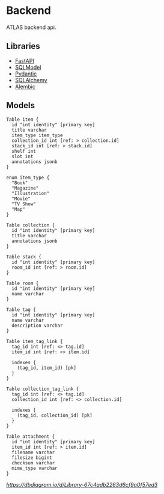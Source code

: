 # Backend

ATLAS backend api.

## Libraries

* [FastAPI](https://fastapi.tiangolo.com)
* [SQLModel](https://sqlmodel.tiangolo.com)
* [Pydantic](https://docs.pydantic.dev/)
* [SQLAlchemy](https://www.sqlalchemy.org/)
* [Alembic](https://alembic.sqlalchemy.org/en/latest/)

## Models

```dbml
Table item {
  id "int identity" [primary key]
  title varchar
  item_type item_type
  collection_id int [ref: > collection.id]
  stack_id int [ref: > stack.id]
  shelf int
  slot int
  annotations jsonb
}

enum item_type {
  "Book"
  "Magazine"
  "Illustration"
  "Movie"
  "TV Show"
  "Map"
}

Table collection {
  id "int identity" [primary key]
  title varchar
  annotations jsonb
}

Table stack {
  id "int identity" [primary key]
  room_id int [ref: > room.id]
}

Table room {
  id "int identity" [primary key]
  name varchar
}

Table tag {
  id "int identity" [primary key]
  name varchar
  description varchar
}

Table item_tag_link {
  tag_id int [ref: <> tag.id]
  item_id int [ref: <> item.id]

  indexes {
    (tag_id, item_id) [pk]
  }
}

Table collection_tag_link {
  tag_id int [ref: <> tag.id]
  collection_id int [ref: <> collection.id]

  indexes {
    (tag_id, collection_id) [pk]
  }
}

Table attachment {
  id "int identity" [primary key]
  item_id int [ref: > item.id]
  filename varchar
  filesize bigint
  checksum varchar
  mime_type varchar
}
```

_<https://dbdiagram.io/d/Library-67c4adb2263d6cf9a0f57ed3>_
